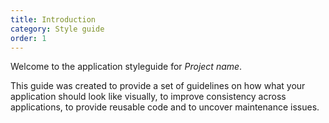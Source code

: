```yaml
---
title: Introduction
category: Style guide
order: 1
---
```


Welcome to the application styleguide for *Project name*.

This guide was created to provide a set of guidelines on how what your application should look like visually, to improve consistency across applications, to provide reusable code and to uncover maintenance issues.
